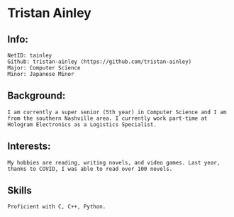 # Tristan Ainley 

## Info:
    NetID: tainley
    Github: tristan-ainley (https://github.com/tristan-ainley)
    Major: Computer Science 
    Minor: Japanese Minor

## Background:
    I am currently a super senior (5th year) in Computer Science and I am from the southern Nashville area. I currently work part-time at Hologram Electronics as a Logistics Specialist. 

## Interests:
    My hobbies are reading, writing novels, and video games. Last year, thanks to COVID, I was able to read over 100 novels.

## Skills
    Proficient with C, C++, Python.